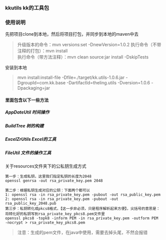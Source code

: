 ### kkutils kk的工具包

### 使用说明

先把项目clone到本地，然后将项目打包，并同步到本地的maven中去

> 升级版本的命令：mvn versions:set -DnewVersion=1.0.2
> 执行命令（不带注释的打包）：mvn install  
> 执行命令（带方法注释）：mvn clean source:jar install -DskipTests　
  
安装到本地

> mvn install:install-file -Dfile=./target/kk.utils-1.0.6.jar -DgroupId=com.kk.base -DartifactId=theling.utils -Dversion=1.0.6 -Dpackaging=jar


#### 里面包含以下一些方法

##### AppDateUtil 时间操作

##### BuildTree 树的构建

##### ExcelZrUtils Excel的工具

##### FileUtil 文件的操作工具

关于resources文件夹下的公私钥生成方式

```
第一步：生成私钥，这里我们指定私钥的长度为2048
openssl genrsa -out rsa_private_key.pem 2048

第二步：根据私钥生成对应的公钥：下面两个都可以
1: openssl rsa -in rsa_private_key.pem -pubout -out rsa_public_key.pem
2: openssl rsa -in rsa_private_key.pem -pubout -out rsa_public_key_2048.pub 
第三步：私钥转化成pkcs8格式，【这一步非必须，只是程序解析起来方便】，尖括号的意思是：将转化好的私钥写到rsa_private_key_pkcs8.pem文件里
openssl pkcs8 -topk8 -inform PEM -in rsa_private_key.pem -outform PEM -nocrypt > rsa_private_key_pkcs8.pem
```

> 注意：生成的pem文件，在java中使用，需要去掉头尾，不然会报错